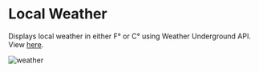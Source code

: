 # Local Weather
Displays local weather in either F° or C° using Weather Underground API.  View [here](https://codepen.io/minobino/pen/ZBoQpZ).

![weather](https://raw.githubusercontent.com/minobino/FCC-Projects/master/Take%20Home%20Projects/Local%20Weather/images/screenshot.PNG)
